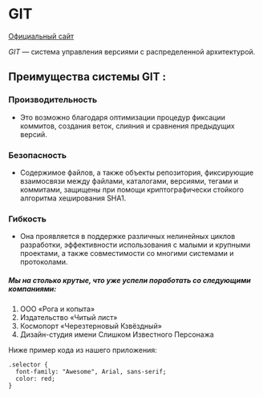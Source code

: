 # GIT

[Официальный сайт](https://git-scm.com)

*GIT* — система управления версиями с распределенной архитектурой.

## Преимущества системы GIT :
### Производительность
  * Это возможно благодаря оптимизации процедур фиксации коммитов, создания веток, слияния и сравнения предыдущих версий. 
### Безопасность
  * Содержимое файлов, а также объекты репозитория, фиксирующие взаимосвязи между файлами, каталогами, версиями, тегами и коммитами, защищены при помощи криптографически стойкого алгоритма хеширования SHA1.
### Гибкость
  * Она проявляется в поддержке различных нелинейных циклов разработки, эффективности использования с малыми и крупными проектами, а также совместимости со многими системами и протоколами.


##### Мы на столько крутые, что уже успели поработать со следующими компаниями:
 1. ООО «Рога и копыта»
 2. Издательство «Читый лист»
 3. Космопорт «Черезтерновый Кзвёздный»
 4. Дизайн-студия имени Слишком Известного Персонажа
<div>Ниже пример кода из нашего приложения:</div>
<pre><code>.selector {
  font-family: "Awesome", Arial, sans-serif;
  color: red;
}</code></pre>
